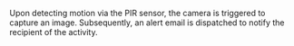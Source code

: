 Upon detecting motion via the PIR sensor, the camera is triggered to capture an image. Subsequently, an alert email is dispatched to notify the recipient of the activity.
